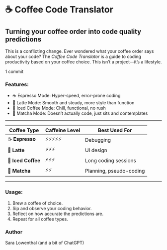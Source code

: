 # ☕ Coffee Code Translator  
## Turning your coffee order into code quality predictions
This is a conflicting change.
Ever wondered what your coffee order says about your code? The *Coffee Code Translator* is a guide to coding productivity based on your coffee choice. This isn’t a project—it’s a lifestyle.

1 commit



### Features:
- ☕ Espresso Mode: Hyper-speed, error-prone coding
- 🥛 Latte Mode: Smooth and steady, more style than function
- 🧊 Iced Coffee Mode: Chill, functional, no rush
- 🍵 Matcha Mode: Doesn’t actually code, just sits and contemplates

---------

| Coffee Type | Caffeine Level | Best Used For |
|-------------|--------------|-------------|
| ☕ **Espresso** | ⚡⚡⚡⚡⚡ | Debugging |
| 🥛 **Latte** | ⚡⚡⚡ | UI design |
| 🧊 **Iced Coffee** | ⚡⚡⚡ | Long coding sessions  |
| 🍵 **Matcha** | ⚡⚡ | Planning, pseudo-coding |

---------

### Usage:
1. Brew a coffee of choice.
2. Sip and observe your coding behavior.
3. Reflect on how accurate the predictions are.
4. Repeat for all coffee types.

### Author
Sara Lowenthal (and a bit of ChatGPT)